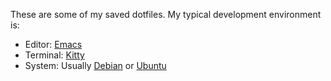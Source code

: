 These are some of my saved dotfiles. My typical development environment is:

- Editor: [Emacs](https://www.gnu.org/software/emacs/) 
- Terminal: [Kitty](https://sw.kovidgoyal.net/kitty/)
- System:  Usually [Debian](https://www.debian.org/) or [Ubuntu](https://ubuntu.com/desktop)
